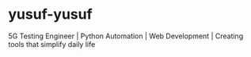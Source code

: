 # yusuf-yusuf
5G Testing Engineer | Python Automation | Web Development | Creating tools that simplify daily life
